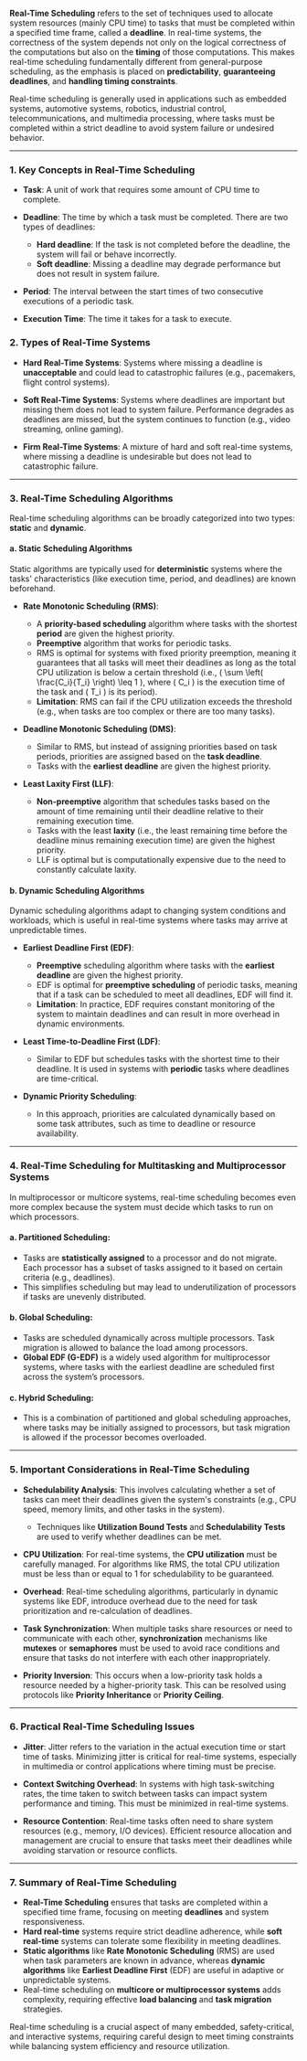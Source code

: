 **Real-Time Scheduling** refers to the set of techniques used to allocate system resources (mainly CPU time) to tasks that must be completed within a specified time frame, called a **deadline**. In real-time systems, the correctness of the system depends not only on the logical correctness of the computations but also on the **timing** of those computations. This makes real-time scheduling fundamentally different from general-purpose scheduling, as the emphasis is placed on **predictability**, **guaranteeing deadlines**, and **handling timing constraints**.

Real-time scheduling is generally used in applications such as embedded systems, automotive systems, robotics, industrial control, telecommunications, and multimedia processing, where tasks must be completed within a strict deadline to avoid system failure or undesired behavior.

---

### **1. Key Concepts in Real-Time Scheduling**

- **Task**: A unit of work that requires some amount of CPU time to complete.
- **Deadline**: The time by which a task must be completed. There are two types of deadlines:
  - **Hard deadline**: If the task is not completed before the deadline, the system will fail or behave incorrectly.
  - **Soft deadline**: Missing a deadline may degrade performance but does not result in system failure.
  
- **Period**: The interval between the start times of two consecutive executions of a periodic task.
- **Execution Time**: The time it takes for a task to execute.

### **2. Types of Real-Time Systems**

- **Hard Real-Time Systems**: Systems where missing a deadline is **unacceptable** and could lead to catastrophic failures (e.g., pacemakers, flight control systems).
  
- **Soft Real-Time Systems**: Systems where deadlines are important but missing them does not lead to system failure. Performance degrades as deadlines are missed, but the system continues to function (e.g., video streaming, online gaming).

- **Firm Real-Time Systems**: A mixture of hard and soft real-time systems, where missing a deadline is undesirable but does not lead to catastrophic failure.

---

### **3. Real-Time Scheduling Algorithms**

Real-time scheduling algorithms can be broadly categorized into two types: **static** and **dynamic**.

#### **a. Static Scheduling Algorithms**

Static algorithms are typically used for **deterministic** systems where the tasks' characteristics (like execution time, period, and deadlines) are known beforehand.

- **Rate Monotonic Scheduling (RMS)**:
  - A **priority-based scheduling** algorithm where tasks with the shortest **period** are given the highest priority.
  - **Preemptive** algorithm that works for periodic tasks.
  - RMS is optimal for systems with fixed priority preemption, meaning it guarantees that all tasks will meet their deadlines as long as the total CPU utilization is below a certain threshold (i.e., \( \sum \left( \frac{C_i}{T_i} \right) \leq 1 \), where \( C_i \) is the execution time of the task and \( T_i \) is its period).
  - **Limitation**: RMS can fail if the CPU utilization exceeds the threshold (e.g., when tasks are too complex or there are too many tasks).

- **Deadline Monotonic Scheduling (DMS)**:
  - Similar to RMS, but instead of assigning priorities based on task periods, priorities are assigned based on the **task deadline**.
  - Tasks with the **earliest deadline** are given the highest priority.

- **Least Laxity First (LLF)**:
  - **Non-preemptive** algorithm that schedules tasks based on the amount of time remaining until their deadline relative to their remaining execution time.
  - Tasks with the least **laxity** (i.e., the least remaining time before the deadline minus remaining execution time) are given the highest priority.
  - LLF is optimal but is computationally expensive due to the need to constantly calculate laxity.

#### **b. Dynamic Scheduling Algorithms**

Dynamic scheduling algorithms adapt to changing system conditions and workloads, which is useful in real-time systems where tasks may arrive at unpredictable times.

- **Earliest Deadline First (EDF)**:
  - **Preemptive** scheduling algorithm where tasks with the **earliest deadline** are given the highest priority.
  - EDF is optimal for **preemptive scheduling** of periodic tasks, meaning that if a task can be scheduled to meet all deadlines, EDF will find it.
  - **Limitation**: In practice, EDF requires constant monitoring of the system to maintain deadlines and can result in more overhead in dynamic environments.

- **Least Time-to-Deadline First (LDF)**:
  - Similar to EDF but schedules tasks with the shortest time to their deadline. It is used in systems with **periodic** tasks where deadlines are time-critical.

- **Dynamic Priority Scheduling**:
  - In this approach, priorities are calculated dynamically based on some task attributes, such as time to deadline or resource availability.

---

### **4. Real-Time Scheduling for Multitasking and Multiprocessor Systems**

In multiprocessor or multicore systems, real-time scheduling becomes even more complex because the system must decide which tasks to run on which processors.

#### **a. Partitioned Scheduling**:
  - Tasks are **statistically assigned** to a processor and do not migrate. Each processor has a subset of tasks assigned to it based on certain criteria (e.g., deadlines).
  - This simplifies scheduling but may lead to underutilization of processors if tasks are unevenly distributed.

#### **b. Global Scheduling**:
  - Tasks are scheduled dynamically across multiple processors. Task migration is allowed to balance the load among processors.
  - **Global EDF (G-EDF)** is a widely used algorithm for multiprocessor systems, where tasks with the earliest deadline are scheduled first across the system’s processors.

#### **c. Hybrid Scheduling**:
  - This is a combination of partitioned and global scheduling approaches, where tasks may be initially assigned to processors, but task migration is allowed if the processor becomes overloaded.

---

### **5. Important Considerations in Real-Time Scheduling**

- **Schedulability Analysis**: This involves calculating whether a set of tasks can meet their deadlines given the system's constraints (e.g., CPU speed, memory limits, and other tasks in the system).
  - Techniques like **Utilization Bound Tests** and **Schedulability Tests** are used to verify whether deadlines can be met.

- **CPU Utilization**: For real-time systems, the **CPU utilization** must be carefully managed. For algorithms like RMS, the total CPU utilization must be less than or equal to 1 for schedulability to be guaranteed.

- **Overhead**: Real-time scheduling algorithms, particularly in dynamic systems like EDF, introduce overhead due to the need for task prioritization and re-calculation of deadlines.

- **Task Synchronization**: When multiple tasks share resources or need to communicate with each other, **synchronization** mechanisms like **mutexes** or **semaphores** must be used to avoid race conditions and ensure that tasks do not interfere with each other inappropriately.

- **Priority Inversion**: This occurs when a low-priority task holds a resource needed by a higher-priority task. This can be resolved using protocols like **Priority Inheritance** or **Priority Ceiling**.

---

### **6. Practical Real-Time Scheduling Issues**

- **Jitter**: Jitter refers to the variation in the actual execution time or start time of tasks. Minimizing jitter is critical for real-time systems, especially in multimedia or control applications where timing must be precise.

- **Context Switching Overhead**: In systems with high task-switching rates, the time taken to switch between tasks can impact system performance and timing. This must be minimized in real-time systems.

- **Resource Contention**: Real-time tasks often need to share system resources (e.g., memory, I/O devices). Efficient resource allocation and management are crucial to ensure that tasks meet their deadlines while avoiding starvation or resource conflicts.

---

### **7. Summary of Real-Time Scheduling**

- **Real-Time Scheduling** ensures that tasks are completed within a specified time frame, focusing on meeting **deadlines** and system responsiveness.
- **Hard real-time** systems require strict deadline adherence, while **soft real-time** systems can tolerate some flexibility in meeting deadlines.
- **Static algorithms** like **Rate Monotonic Scheduling** (RMS) are used when task parameters are known in advance, whereas **dynamic algorithms** like **Earliest Deadline First** (EDF) are useful in adaptive or unpredictable systems.
- Real-time scheduling on **multicore or multiprocessor systems** adds complexity, requiring effective **load balancing** and **task migration** strategies.

Real-time scheduling is a crucial aspect of many embedded, safety-critical, and interactive systems, requiring careful design to meet timing constraints while balancing system efficiency and resource utilization.
